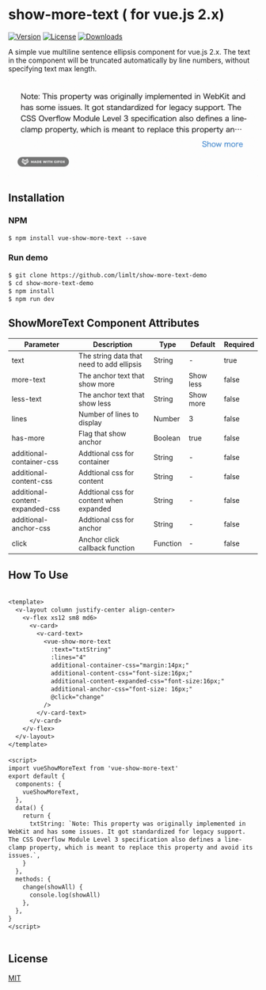 # show-more-text ( for vue.js 2.x)

[![Version](https://img.shields.io/npm/v/vue-show-more-text.svg)](https://www.npmjs.com/package/vue-show-more-text) [![License](https://img.shields.io/npm/l/vue-show-more-text.svg)](https://www.npmjs.com/package/vue-show-more-text) [![Downloads](https://img.shields.io/npm/dt/vue-show-more-text.svg)](https://www.npmjs.com/package/vue-show-more-text)

A simple vue multiline sentence ellipsis component for vue.js 2.x. The text in the component will be truncated automatically by line numbers, without specifying text max length.

![エビフライトライアングル](doc/img/vue-show-mote-text-demo.gif "サンプル")

## Installation

### NPM
```
$ npm install vue-show-more-text --save
```

### Run demo 
```
$ git clone https://github.com/limlt/show-more-text-demo
$ cd show-more-text-demo
$ npm install
$ npm run dev
```

## ShowMoreText Component Attributes

| Parameter        | Description           | Type               | Default       |  Required   |
|------------|----------------|--------------------|--------------|----------------|
| text | The string data that need to add ellipsis | String | -   | true |
| more-text | The anchor text that show more | String | Show less   | false |
| less-text | The anchor text that show less | String | Show more   | false |
| lines  | Number of lines to display | Number | 3  | false |
| has-more | Flag that show anchor | Boolean | true | false |
| additional-container-css | Addtional css for container | String| - | false |
| additional-content-css | Addtional css for content  | String | - | false |
| additional-content-expanded-css | Addtional css for content when expanded  | String | - | false |
| additional-anchor-css | Addtional css for anchor  | String | - | false |
| click | Anchor click callback function |  Function | - | false |

## How To Use

```

<template>
  <v-layout column justify-center align-center>
    <v-flex xs12 sm8 md6>
      <v-card>
        <v-card-text>
          <vue-show-more-text
            :text="txtString"
            :lines="4"
            additional-container-css="margin:14px;"
            additional-content-css="font-size:16px;"
            additional-content-expanded-css="font-size:16px;"
            additional-anchor-css="font-size: 16px;"
            @click="change"
          />
        </v-card-text>
      </v-card>
    </v-flex>
  </v-layout>
</template>

<script>
import vueShowMoreText from 'vue-show-more-text'
export default {
  components: {
    vueShowMoreText,
  },
  data() {
    return {
      txtString: `Note: This property was originally implemented in WebKit and has some issues. It got standardized for legacy support. The CSS Overflow Module Level 3 specification also defines a line-clamp property, which is meant to replace this property and avoid its issues.`,
    }
  },
  methods: {
    change(showAll) {
      console.log(showAll)
    },
  },
}
</script>


```


## License

[MIT](http://opensource.org/licenses/MIT)
